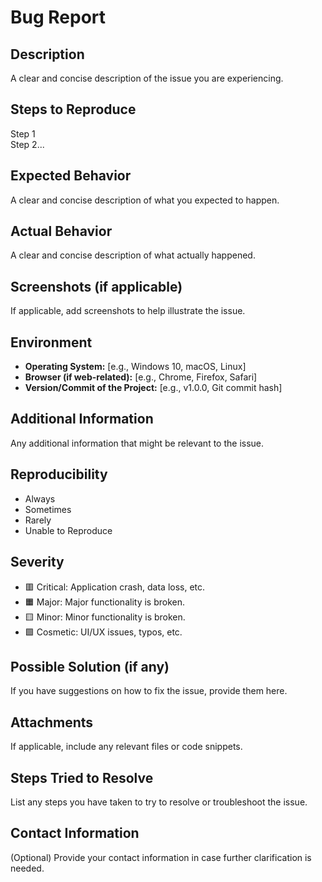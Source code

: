 # Bug Report

## Description
A clear and concise description of the issue you are experiencing.

## Steps to Reproduce
Step 1
<br>
Step 2...

## Expected Behavior
A clear and concise description of what you expected to happen.

## Actual Behavior
A clear and concise description of what actually happened.

## Screenshots (if applicable)
If applicable, add screenshots to help illustrate the issue.

## Environment
- **Operating System:** [e.g., Windows 10, macOS, Linux]
- **Browser (if web-related):** [e.g., Chrome, Firefox, Safari]
- **Version/Commit of the Project:** [e.g., v1.0.0, Git commit hash]

## Additional Information
Any additional information that might be relevant to the issue.

## Reproducibility
 - Always
 - Sometimes
 - Rarely
 - Unable to Reproduce
## Severity
 - 🟥 Critical: Application crash, data loss, etc.
 - 🟧 Major: Major functionality is broken.
 - 🟨 Minor: Minor functionality is broken.
 - 🟩 Cosmetic: UI/UX issues, typos, etc.
## Possible Solution (if any)
If you have suggestions on how to fix the issue, provide them here.

## Attachments
If applicable, include any relevant files or code snippets.

## Steps Tried to Resolve
List any steps you have taken to try to resolve or troubleshoot the issue.

## Contact Information
(Optional) Provide your contact information in case further clarification is needed.
